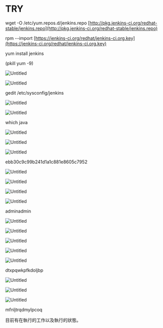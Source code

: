 # TRY

wget -O /etc/yum.repos.d/jenkins.repo [http://pkg.jenkins-ci.org/redhat-stable/jenkins.repo](http://pkg.jenkins-ci.org/redhat-stable/jenkins.repo)

rpm --import [https://jenkins-ci.org/redhat/jenkins-ci.org.key](https://jenkins-ci.org/redhat/jenkins-ci.org.key)

yum install jenkins

(pkill yum -9)

![Untitled](TRY%2003a93abe1cd74578b2183169d99dd10b/Untitled.png)

![Untitled](TRY%2003a93abe1cd74578b2183169d99dd10b/Untitled%201.png)

gedit /etc/sysconfig/jenkins 

![Untitled](TRY%2003a93abe1cd74578b2183169d99dd10b/Untitled%202.png)

![Untitled](TRY%2003a93abe1cd74578b2183169d99dd10b/Untitled%203.png)

which java

![Untitled](TRY%2003a93abe1cd74578b2183169d99dd10b/Untitled%204.png)

![Untitled](TRY%2003a93abe1cd74578b2183169d99dd10b/Untitled%205.png)

![Untitled](TRY%2003a93abe1cd74578b2183169d99dd10b/Untitled%206.png)

ebb30c9c99b241d1a1c881e8605c7952

![Untitled](TRY%2003a93abe1cd74578b2183169d99dd10b/Untitled%207.png)

![Untitled](TRY%2003a93abe1cd74578b2183169d99dd10b/Untitled%208.png)

![Untitled](TRY%2003a93abe1cd74578b2183169d99dd10b/Untitled%209.png)

![Untitled](TRY%2003a93abe1cd74578b2183169d99dd10b/Untitled%2010.png)

adminadmin

![Untitled](TRY%2003a93abe1cd74578b2183169d99dd10b/Untitled%2011.png)

![Untitled](TRY%2003a93abe1cd74578b2183169d99dd10b/Untitled%2012.png)

![Untitled](TRY%2003a93abe1cd74578b2183169d99dd10b/Untitled%2013.png)

![Untitled](TRY%2003a93abe1cd74578b2183169d99dd10b/Untitled%2014.png)

![Untitled](TRY%2003a93abe1cd74578b2183169d99dd10b/Untitled%2015.png)

dtxpqwkpfkdoljbp

![Untitled](TRY%2003a93abe1cd74578b2183169d99dd10b/Untitled%2016.png)

![Untitled](TRY%2003a93abe1cd74578b2183169d99dd10b/Untitled%2017.png)

![Untitled](TRY%2003a93abe1cd74578b2183169d99dd10b/Untitled%2018.png)

mfnljtrqdmylpcoq

目前有在執行的工作以及執行的狀態。